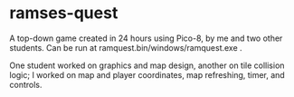 # ramses-quest
A top-down game created in 24 hours using Pico-8, by me and two other students.
Can be run at ramquest.bin/windows/ramquest.exe .

One student worked on graphics and map design, another on tile collision logic;
I worked on map and player coordinates, map refreshing, timer, and controls.
